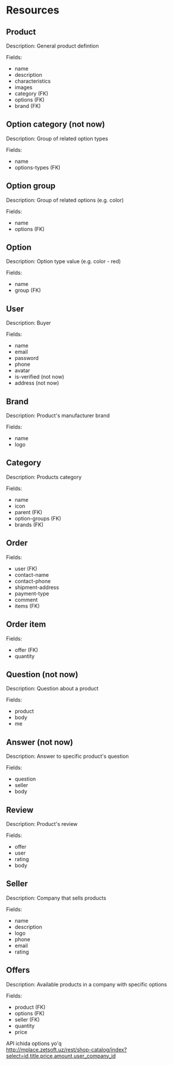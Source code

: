# Resources

## Product

Description: General product defintion

Fields:

- name
- description
- characteristics
- images
- category (FK)
- options (FK)
- brand (FK)

## Option category (not now)

Description: Group of related option types

Fields:

- name
- options-types (FK)

## Option group

Description: Group of related options (e.g. color)

Fields:

- name
- options (FK)

## Option

Description: Option type value (e.g. color - red)

Fields:

- name
- group (FK)

## User

Description: Buyer

Fields:

- name
- email
- password
- phone
- avatar
- is-verified (not now)
- address (not now)

## Brand

Description: Product's manufacturer brand

Fields:

- name
- logo

## Category

Description: Products category

Fields:

- name
- icon
- parent (FK)
- option-groups (FK)
- brands (FK)

## Order

Fields:

- user (FK)
- contact-name
- contact-phone
- shipment-address
- payment-type
- comment
- items (FK)

## Order item

Fields:

- offer (FK)
- quantity

## Question (not now)

Description: Question about a product

Fields:

- product
- body
- me

## Answer (not now)

Description: Answer to specific product's question

Fields:

- question
- seller
- body

## Review

Description: Product's review

Fields:

- offer
- user
- rating
- body

## Seller

Description: Company that sells products

Fields:

- name
- description
- logo
- phone
- email
- rating

## Offers

Description: Available products in a company with specific options

Fields:

- product (FK)
- options (FK)
- seller (FK)
- quantity
- price

API ichida options yo'q <br>
http://mplace.zetsoft.uz/rest/shop-catalog/index?select=id,title,price,amount,user_company_id

